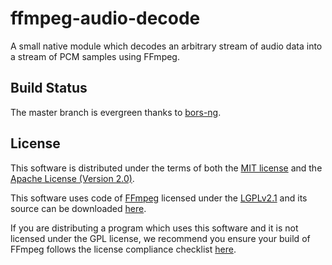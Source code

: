 # ffmpeg-audio-decode

A small native module which decodes an arbitrary stream of audio data into a
stream of PCM samples using FFmpeg.

## Build Status

The master branch is evergreen thanks to [bors-ng](https://bors.tech/).

## License

This software is distributed under the terms of both the
[MIT license](LICENSE-MIT) and the
[Apache License (Version 2.0)](LICENSE-APACHE).

This software uses code of [FFmpeg](https://ffmpeg.org) licensed under the
[LGPLv2.1](https://www.gnu.org/licenses/old-licenses/lgpl-2.1.en.html) and its
source can be downloaded [here](https://www.ffmpeg.org/download.html).

If you are distributing a program which uses this software and it is not
licensed under the GPL license, we recommend you ensure your build of FFmpeg
follows the license compliance checklist
[here](https://www.ffmpeg.org/legal.html).
